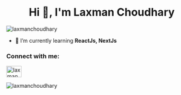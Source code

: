 <h1 align="center">Hi 👋, I'm Laxman Choudhary</h1>
<p align="left"> <img src="https://komarev.com/ghpvc/?username=laxmanchoudhary&label=Profile%20views&color=0e75b6&style=flat" alt="laxmanchoudhary" /> </p>

- 🌱 I’m currently learning **ReactJs, NextJs**

<h3 align="left">Connect with me:</h3>
<p align="left">
<a href="https://linkedin.com/in/laxmanchoudhary" target="blank"><img align="center" src="https://raw.githubusercontent.com/rahuldkjain/github-profile-readme-generator/master/src/images/icons/Social/linked-in-alt.svg" alt="laxmanchoudhary" height="30" width="40" /></a>
</p>

<p><img align="left" src="https://github-readme-stats.vercel.app/api/top-langs?username=laxmanchoudhary&show_icons=true&locale=en&layout=compact" alt="laxmanchoudhary" /></p>
